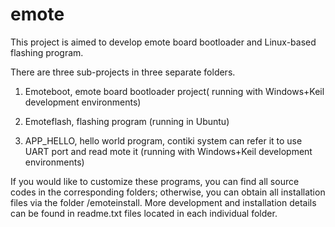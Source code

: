 # emote

This project is aimed to develop emote board bootloader and Linux-based flashing program.

There are three sub-projects in three separate folders.

1. Emoteboot, emote board bootloader project( running with Windows+Keil development environments)

2. Emoteflash, flashing program (running in Ubuntu)

3. APP_HELLO, hello world program, contiki system can refer it to use UART port and read mote it (running with Windows+Keil development environments)

If you would like to customize these programs, you can find all source codes in the corresponding folders; otherwise, you can obtain all installation files via the folder /emoteinstall. 
More development and installation details can be found in readme.txt files located in each individual folder. 
